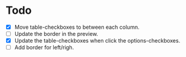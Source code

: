 # Todo

- [x] Move table-checkboxes to between each column.
- [ ] Update the border in the preview.
- [x] Update the table-checkboxes when click the options-checkboxes.
- [ ] Add border for left/righ.
